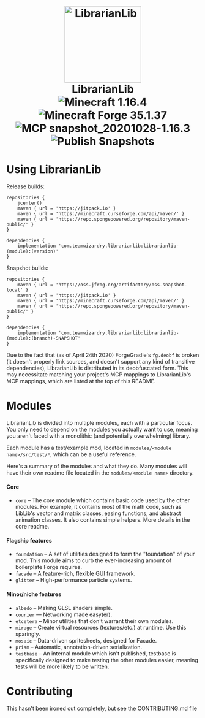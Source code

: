 <h1 align="center">
  <br>
    <img src="https://raw.github.com/TeamWizardry/LibrarianLib/1.15/logo/logo_500x500.png" title="LibrarianLib" 
    width="200" height="200" alt="LibrarianLib">
  <br>
  LibrarianLib
  <br>
  <img id="mc-version-shield" src="https://img.shields.io/badge/Minecraft-1.16.4-blue" alt="Minecraft 1.16.4"/>
  <img id="forge-version-shield" src="https://img.shields.io/badge/Forge-35.1.37-blue" alt="Minecraft Forge 35.1.37"/>
  <img id="mcp-mappings-shield" src="https://img.shields.io/badge/MCP-snapshot__20201028--1.16.3-blue" alt="MCP snapshot_20201028-1.16.3"/>
  <img src="https://github.com/TeamWizardry/LibrarianLib/workflows/Publish%20Snapshots/badge.svg?branch=1.15" alt="Publish Snapshots"/>
</h1>

# Using LibrarianLib

Release builds:
```goovy
repositories {
    jcenter()
    maven { url = 'https://jitpack.io' }
    maven { url = 'https://minecraft.curseforge.com/api/maven/' }
    maven { url = 'https://repo.spongepowered.org/repository/maven-public/' }
}

dependencies {
    implementation 'com.teamwizardry.librarianlib:librarianlib-(module):(version)'
}
```
Snapshot builds:
```goovy
repositories {
    maven { url = 'https://oss.jfrog.org/artifactory/oss-snapshot-local' }
    maven { url = 'https://jitpack.io' }
    maven { url = 'https://minecraft.curseforge.com/api/maven/' }
    maven { url = 'https://repo.spongepowered.org/repository/maven-public/' }
}

dependencies {
    implementation 'com.teamwizardry.librarianlib:librarianlib-(module):(branch)-SNAPSHOT'
}
```

Due to the fact that (as of April 24th 2020) ForgeGradle's `fg.deobf` is broken (it doesn't properly link sources, and 
doesn't support any kind of transitive dependencies), LibrarianLib is distributed in its deobfuscated form. This may 
necessitate matching your project's MCP mappings to LibrarianLib's MCP mappings, which are listed at the top of this
README.

# Modules
LibrarianLib is divided into multiple modules, each with a particular focus. You only need to depend on the modules you
actually want to use, meaning you aren't faced with a monolithic (and potentially overwhelming) library. 

Each module has a test/example mod, located in `modules/<module name>/src/test/*`, which can be a useful reference.

Here's a summary of the modules and what they do. Many modules will have their own readme file located in the 
`modules/<module name>` directory. 

#### Core
- `core` – The core module which contains basic code used by the other modules. For example, it contains most of the 
math code, such as LibLib's vector and matrix classes, easing functions, and abstract animation classes. It also 
contains simple helpers. More details in the core readme.

#### Flagship features
- `foundation` – A set of utilities designed to form the "foundation" of your mod. This module aims to curb the 
ever-increasing amount of boilerplate Forge requires.
- `facade` – A feature-rich, flexible GUI framework.
- `glitter` – High-performance particle systems.

#### Minor/niche features
- `albedo` – Making GLSL shaders simple.
- `courier` — Networking made easy(er).
- `etcetera` – Minor utilities that don't warrant their own modules.
- `mirage` – Create virtual resources (textures/etc.) at runtime. Use this sparingly.
- `mosaic` – Data-driven spritesheets, designed for Facade.
- `prism` – Automatic, annotation-driven serialization.
- `testbase` – An internal module which isn't published, testbase is specifically designed to make testing the other 
modules easier, meaning tests will be more likely to be written.

# Contributing

This hasn't been ironed out completely, but see the CONTRIBUTING.md file

